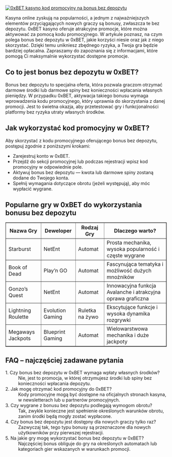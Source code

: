 [![0xBET kasyno kod promocyjny na bonus bez depozytu](https://123-caf.pages.dev/gitsignup.png)](https://vrmoo.ru/Bt82HjjY)

<div>   <p>Kasyna online zyskują na popularności, a jednym z najważniejszych elementów przyciągających nowych graczy są bonusy, zwłaszcza te bez depozytu. 0xBET kasyno oferuje atrakcyjne promocje, które można aktywować za pomocą kodu promocyjnego. W artykule poznasz, na czym polega bonus bez depozytu w 0xBET, jakie korzyści niesie oraz jak z niego skorzystać. Dzięki temu unikniesz zbędnego ryzyka, a Twoja gra będzie bardziej opłacalna. Zapraszamy do zapoznania się z informacjami, które pomogą Ci maksymalnie wykorzystać dostępne promocje.</p>  <h2>Co to jest bonus bez depozytu w 0xBET?</h2>   <p>Bonus bez depozytu to specjalna oferta, która pozwala graczom otrzymać darmowe środki lub darmowe spiny bez konieczności wpłacania własnych pieniędzy. W przypadku 0xBET, aktywacja takiego bonusu wymaga wprowadzenia kodu promocyjnego, który uprawnia do skorzystania z danej promocji. Jest to świetna okazja, aby przetestować gry i funkcjonalności platformy bez ryzyka utraty własnych środków.</p>    <h2>Jak wykorzystać kod promocyjny w 0xBET?</h2>   <p>Aby skorzystać z kodu promocyjnego oferującego bonus bez depozytu, postępuj zgodnie z poniższymi krokami:</p>   <ul>     <li>Zarejestruj konto w 0xBET.</li>     <li>Przejdź do sekcji promocyjnej lub podczas rejestracji wpisz kod promocyjny w odpowiednie pole.</li>     <li>Aktywuj bonus bez depozytu — kwota lub darmowe spiny zostaną dodane do Twojego konta.</li>     <li>Spełnij wymagania dotyczące obrotu (jeżeli występują), aby móc wypłacić wygrane.</li>   </ul>  <h2>Popularne gry w 0xBET do wykorzystania bonusu bez depozytu</h2>   <table border="1" cellpadding="5" cellspacing="0">     <thead>       <tr>         <th>Nazwa Gry</th>         <th>Deweloper</th>         <th>Rodzaj Gry</th>         <th>Dlaczego warto?</th>       </tr>     </thead>     <tbody>       <tr>         <td>Starburst</td>         <td>NetEnt</td>         <td>Automat</td>         <td>Prosta mechanika, wysoka popularność i częste wygrane</td>       </tr>       <tr>         <td>Book of Dead</td>         <td>Play’n GO</td>         <td>Automat</td>         <td>Fascynująca tematyka i możliwość dużych mnożników</td>       </tr>       <tr>         <td>Gonzo’s Quest</td>         <td>NetEnt</td>         <td>Automat</td>         <td>Innowacyjna funkcja Avalanche i atrakcyjna oprawa graficzna</td>       </tr>       <tr>         <td>Lightning Roulette</td>         <td>Evolution Gaming</td>         <td>Ruletka na żywo</td>         <td>Ekscytujące funkcje i wysoka dynamika rozgrywki</td>       </tr>       <tr>         <td>Megaways Jackpots</td>         <td>Blueprint Gaming</td>         <td>Automat</td>         <td>Wielowarstwowa mechanika i duże jackpoty</td>       </tr>     </tbody>   </table>    <h2>FAQ – najczęściej zadawane pytania</h2>   <dl>     <dt>1. Czy bonus bez depozytu w 0xBET wymaga wpłaty własnych środków?</dt>     <dd>Nie, jest to promocja, w której otrzymujesz środki lub spiny bez konieczności wpłacania depozytu.</dd>      <dt>2. Jak mogę otrzymać kod promocyjny do 0xBET?</dt>     <dd>Kody promocyjne mogą być dostępne na oficjalnych stronach kasyna, w newsletterach lub u partnerów promocyjnych.</dd>      <dt>3. Czy wygrane z bonusu bez depozytu podlegają wymogom obrotu?</dt>     <dd>Tak, zwykle konieczne jest spełnienie określonych warunków obrotu, zanim środki będą mogły zostać wypłacone.</dd>      <dt>4. Czy bonus bez depozytu jest dostępny dla nowych graczy tylko raz?</dt>     <dd>Zazwyczaj tak, tego typu bonusy są przeznaczone dla nowych użytkowników przy pierwszej rejestracji.</dd>      <dt>5. Na jakie gry mogę wykorzystać bonus bez depozytu w 0xBET?</dt>     <dd>Najczęściej bonus obliguje do gry na określonych automatach lub kategoriach gier wskazanych w warunkach promocji.</dd>   </dl>   </div>